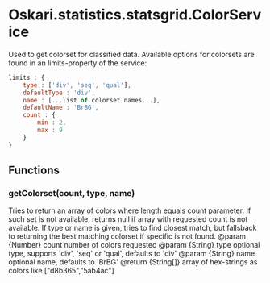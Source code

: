 # Oskari.statistics.statsgrid.ColorService

Used to get colorset for classified data. Available options for colorsets are found in an limits-property of the service:

```javascript
limits : {
    type : ['div', 'seq', 'qual'],
    defaultType : 'div',
    name : [...list of colorset names...],
    defaultName : 'BrBG',
    count : {
        min : 2,
        max : 9
    }
}
```

## Functions

### getColorset(count, type, name)

Tries to return an array of colors where length equals count parameter. If such set is not available, returns null if array with requested count is not available. If type or name is given, tries to find closest match, but fallsback to returning the best matching colorset if specific is not found.
@param  {Number} count number of colors requested
@param  {String} type  optional type, supports 'div', 'seq' or 'qual', defaults to 'div'
@param  {String} name  optional name, defaults to 'BrBG'
@return {String[]}     array of hex-strings as colors like ["d8b365","5ab4ac"]

